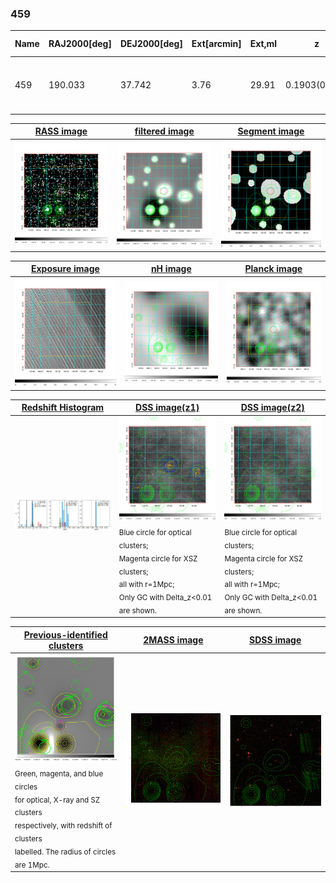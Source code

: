 <div STYLE="page-break-after: always;"></div>

### 459

|Name|RAJ2000[deg]|DEJ2000[deg] |Ext[arcmin]| Ext,ml | z | z_src| C|GC(XSZ,Delta_z<0.01)| GC(OPT,Delta_z<0.01)|GC| R_sig[arcmin] | R500[arcmin] | R500[Mpc]| CRsig[c/s] | CR500[c/s] |L500[1E44 erg/s]|F500[1E-12 erg/s/cm^2]| M500[1E14 Msun]|Tx[keV]|Cnt_sig|Beta|Rc[arcmin]|Comment|Alias|
|---|---|---|---|---|---|------|---|--------|---------|----------|---|---|---|---|---|---|---|---|---|---|---|---|---|---|
|459| 190.033| 37.742| 3.76| 29.91| 0.1903(0.005)| z1, z_xsz| B| F20, SPI| C, N, RM| C, F20, N, SPI, W| 7.338| 4.788| 0.911| 0.073(0.025)| 0.069(0.024)| 1.428(0.436)| 1.388(0.423)| 2.60(0.39)| 4.10(0.39)| 33.5| 0.873(-0.138+0.091)| 6.124(-1.157+0.965)| -| t179|

|[RASS image](../image/459/459_img.pdf)|[filtered image](../image/459/459_fil.pdf)|[Segment image](../image/459/459_seg.pdf)|
|-------------------|--------------------|-------------------|
| <img src="../image/459/459_img.png" width="300">  | <img src="../image/459/459_fil.png" width="300">   | <img src="../image/459/459_seg.png" width="300">  |

|[Exposure image](../image/459/459_mex.pdf)| [nH image](../image/459/459_nh.pdf)| [Planck image](../image/459/459_p.pdf)|
|-------------------|--------------------|-------------------|
|<img src="../image/459/459_mex.png" width="300">   | <img src="../image/459/459_nh.png" width="300">    | <img src="../image/459/459_p.png" width="300"> |

|[Redshift Histogram](../image/459/459_zg.pdf) | [DSS image(z1)](../image/459/459_dss_z1.pdf)      |  [DSS image(z2)](../image/459/459_dss_z2.pdf)    |
|-------------------|--------------------|-------------------|
|<img src="../image/459/459_zg.png" width="300"> |<img src="../image/459/459_dss_z1.png" width="300"> <sub><br>Blue circle for optical clusters; <br>Magenta circle for XSZ clusters; <br>all with r=1Mpc; <br>Only GC with Delta_z<0.01 are shown. </sub>| <img src="../image/459/459_dss_z2.png" width="300"><sub><br>Blue circle for optical clusters; <br>Magenta circle for XSZ clusters; <br>all with r=1Mpc; <br>Only GC with Delta_z<0.01 are shown. </sub> |

|[Previous-identified clusters](../image/459/459_gc.pdf) | [2MASS image](../image/459/459_2mass.pdf)      |[SDSS image](../image/459/459_sdss.pdf)   |
|-------------------|-------------------|-------------------|
|<img src=../image/459/459_gc.png width="300"> <br><sub>Green, magenta, and blue circles <br>for optical, X-ray and SZ clusters <br>respectively, with redshift of clusters <br>labelled. The radius of circles <br>are 1Mpc.</sub>|<img src="../image/459/459_2mass.png" width="300">  | <img src="../image/459/459_sdss.png" width="300">  |




